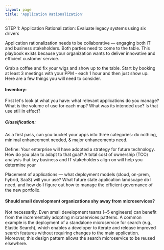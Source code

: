 ```yaml
---
layout: page
title: 'Application Rationalization'
---
```

STEP 1: Application Rationalization: Evaluate legacy systems using six drivers 

Application rationalization needs to be collaborative — engaging both IT and business stakeholders. Both parties need to come to the table. This playbook exists because your organization wants to deliver innovative and efficient customer service.  

Grab a coffee and fix your wigs and show up to the table. Start by booking at least 3 meetings with your PPM - each 1 hour and then just show up. Here are a few things you will need to consider.  

#### Inventory: 
First let's look at what you have: what relevant applications do you manage? What is the volume of use for each map? What was its intended use? Is that use still in effect?  

##### Classification: 
As a first pass, can you bucket your apps into three categories: do nothing, minimal enhancement needed, & major enhancements need.  

Define: Your enterprise will have adopted a strategy for future technology. How do you plan to adapt to that goal? A total cost of ownership (TCO) analysis that key business and IT stakeholders align on will help you determine your  

Placement of applications — what deployment models (cloud, on-prem, hybrid, SaaS) will your use? What future state application landscape do I need, and how do I figure out how to manage the efficient governance of the new portfolio. 

#### Should small development organizations shy away from microservices?

Not necessarily. Even small development teams (~5 engineers) can benefit from the incrementally adopting microservices patterns. A common example is the deployment of a standalone microservice for search (e.g., Elastic Search), which enables a developer to iterate and release improved search features without requiring changes to the main application. Moreover, this design pattern allows the search microservice to be reused elsewhere.
